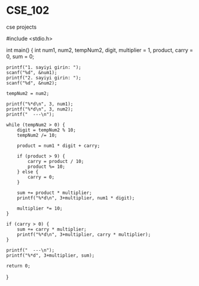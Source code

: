 # CSE_102
cse projects



#include <stdio.h>

int main() {
    int num1, num2, tempNum2, digit, multiplier = 1, product, carry = 0, sum = 0;

    printf("1. sayiyi girin: ");
    scanf("%d", &num1);
    printf("2. sayiyi girin: ");
    scanf("%d", &num2);

    tempNum2 = num2;

    printf("%*d\n", 3, num1);
    printf("%*d\n", 3, num2);
    printf("  ---\n");

    while (tempNum2 > 0) {
        digit = tempNum2 % 10;
        tempNum2 /= 10;

        product = num1 * digit + carry;

        if (product > 9) {
            carry = product / 10;
            product %= 10;
        } else {
            carry = 0;
        }

        sum += product * multiplier;
        printf("%*d\n", 3+multiplier, num1 * digit);

        multiplier *= 10;
    }

    if (carry > 0) {
        sum += carry * multiplier;
        printf("%*d\n", 3+multiplier, carry * multiplier);
    }

    printf("  ---\n");
    printf("%*d", 3+multiplier, sum);

    return 0;
}
